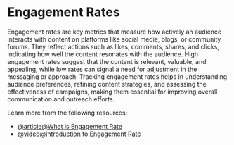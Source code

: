 # Engagement Rates

Engagement rates are key metrics that measure how actively an audience interacts with content on platforms like social media, blogs, or community forums. They reflect actions such as likes, comments, shares, and clicks, indicating how well the content resonates with the audience. High engagement rates suggest that the content is relevant, valuable, and appealing, while low rates can signal a need for adjustment in the messaging or approach. Tracking engagement rates helps in understanding audience preferences, refining content strategies, and assessing the effectiveness of campaigns, making them essential for improving overall communication and outreach efforts.

Learn more from the following resources:

- [@article@What is Engagement Rate](https://sproutsocial.com/glossary/engagement-rate/)
- [@video@Introduction to Engagement Rate](https://www.youtube.com/watch?v=SCTbIwADCo4)
